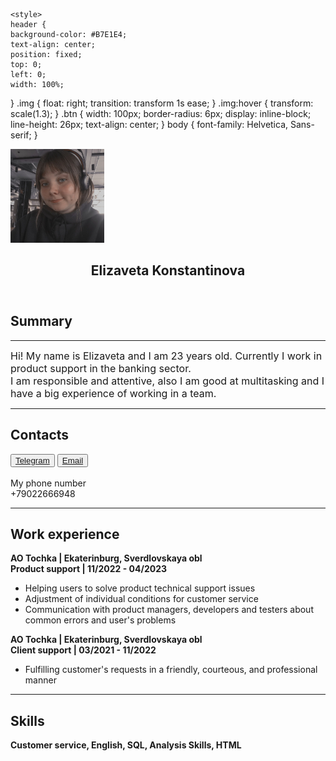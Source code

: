 <html>
<index>
<head>
	<meta charset="UTF-8">
	<meta name="viewport" content="width=device-width, intial-scale=1.0">
	<title>Resume</title>
		
	<style>
	header {
    background-color: #B7E1E4;
    text-align: center;
    position: fixed;
    top: 0;
    left: 0;
    width: 100%;
}
	.img {
	float: right;
    transition: transform 1s ease;
}
	.img:hover {
    transform: scale(1.3);
}
 	.btn {
	 width: 100px;
	 border-radius: 6px;
	 display: inline-block;
	 line-height: 26px;
	 text-align: center;
}
	body {
	font-family: Helvetica, Sans-serif;
}
	</style>
</head>
<body>
	<section>
		<img src ="photo_2023-04-19_00-27-10.jpg" width ="150" height ="150" alt ="Liza" class="img">
	</section>
	<section>
		<header><h1>Elizaveta Konstantinova</h1></header>
		<h1>Summary</h1>
			<hr><p><BASEFONT><font size="3">Hi! My name is Elizaveta and I am 23 years old. Currently I work in product support in the banking sector.<br>I am responsible and attentive, also I am good at multitasking and I have a big experience of working in a team.</font></BASEFONT></p>
	</section>
	<section>
		<hr><h1>Contacts</h1>
		<button class =btn><a href="https://t.me/liehakko">Telegram</a></button> 
		<button class =btn><a href="mailto:elizabeth.konstantinova99@gmail.com">Email</a></button><br><br>
		My phone number<br>
		+79022666948
	</section>
	<section>
		<hr><h1>Work experience</h1>
			<strong>AO Tochka | Ekaterinburg, Sverdlovskaya obl<br>Product support | 11/2022 - 04/2023</strong>
		  			<ul>
   		  			<li>Helping users to solve product technical support issues</li>
		  			<li>Adjustment of individual conditions for customer service</li>  
		  			<li>Communication with product managers, developers and testers about common errors and user's problems</li>
					</ul>
			<strong>AO Tochka | Ekaterinburg, Sverdlovskaya obl<br>Client support | 03/2021 - 11/2022</strong>
					<ul>
   		  			<li>Fulfilling customer's requests in a friendly, courteous, and professional manner</li>
					</ul>
		<hr><h1>Skills</h1>
		<b>Customer service, English, SQL, Analysis Skills, HTML

